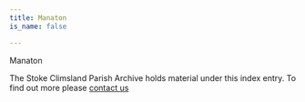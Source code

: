 ```yaml
---
title: Manaton
is_name: false

---
```


Manaton


The Stoke Climsland Parish Archive holds material under this index entry. To find out more please [contact us](/contact/)
